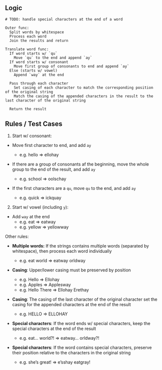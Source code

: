## Logic
```
# TODO: handle special characters at the end of a word

Outer func:
  Split words by whitespace
  Process each word
  Join the results and return

Translate word func:
  If word starts w/ `qu`
    Move `qu` to the end and append `ay`
  If word starts w/ consonant
    Move first group of consonants to end and append `ay`
  Else (starts w/ vowel)
    Append `way` at the end
  
  Pass through each character
    Set casing of each character to match the corresponding position of the original string
    Match the casing of the appended characters in the result to the last character of the original string

  Return the result
```

## Rules / Test Cases

1. Start w/ consonant:
  - Move first character to end, and add `ay`
    - e.g. hello => ellohay

  - If there are a group of consonants af the beginning, move the whole group to the end of the result, and add `ay`
    - e.g. school => oolschay

  - If the first characters are a `qu`, move `qu` to the end, and add `ay`
    - e.g. quick => ickquay

2. Start w/ vowel (including `y`):
  - Add `way` at the end
    - e.g. eat => eatway
    - e.g. yellow => yellowway

Other rules:
  - **Multiple words:** If the strings contains multiple words (separated by whitespace), then process each word individually
    - e.g. eat world => eatway orldway

  - **Casing**: Upper/lower casing must be preserved by position
    - e.g. Hello => Ellohay
    - e.g. Apples => Applesway
    - e.g. Hello There => Ellohay Erethay

  - **Casing**: The casing of the last character of the original character set the casing for the appended characters at the end of the result
    - e.g. HELLO => ELLOHAY

  - **Special characters**: If the word ends w/ special characters, keep the special characters at the end of the result
    - e.g. eat… world?! => eatway… orldway?!

  - **Special characters**: If the word contains special characters, preserve their position relative to the characters in the original string
    - e.g. she’s great! => e’sshay eatgray!
